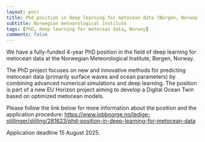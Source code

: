 ```yaml
---
layout: post
title: Phd position in deep learning for metocean data (Bergen, Norway)
subtitle: Norwegian meteorological institute
tags: [PhD, deep learning for metocean data, Norway]
comments: false
---
```

We have a fully-funded 4-year PhD position in the field of deep learning for metocean data at the Norwegian Meteorological Institute, Bergen, Norway.

The PhD project focuses on new and innovative methods for predicting metocean data (primarily surface waves and ocean parameters) by combining advanced numerical simulations and deep learning. The position is part of a new EU Horizon project aiming to develop a Digital Ocean Twin based on optimized metocean models.

Please follow the link below for more information about the position and the application procedure:
https://www.jobbnorge.no/ledige-stillinger/stilling/281623/phd-position-in-deep-learning-for-metocean-data

Application deadline 15 August 2025.

